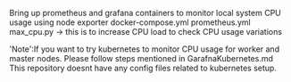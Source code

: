 Bring up prometheus and grafana containers to monitor local system CPU usage using node exporter
docker-compose.yml
prometheus.yml
max_cpu.py -> this is to increase CPU load to check CPU usage variations

'Note':If you want to try kubernetes to monitor CPU usage for worker and master nodes. Please follow steps mentioned in GarafnaKubernetes.md 
This repository doesnt have any config files related to kubernetes setup. 
